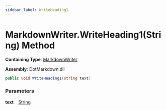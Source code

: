 ```yaml
---
sidebar_label: WriteHeading1
---
```


# MarkdownWriter\.WriteHeading1\(String\) Method

**Containing Type**: [MarkdownWriter](../index.md)

**Assembly**: DotMarkdown\.dll

```csharp
public void WriteHeading1(string text)
```

### Parameters

**text** &ensp; [String](https://docs.microsoft.com/en-us/dotnet/api/system.string)
